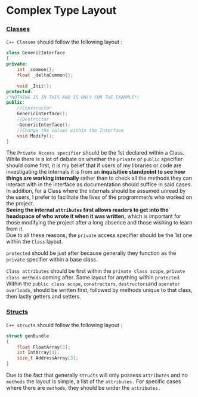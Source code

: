 # Complex Type Layout

### <u>Classes</u>

`C++ Classes` should follow the following layout :
``` cpp linenums="1"
class GenericInterface 
{
private:
	int _common{};
	float _deltaCommon{};

	void _Init();
protected:
/*NOTHING IS IN THIS AND IS ONLY FOR THE EXAMPLE*/
public:
	//Constructor
	GenericInterface();
	//Destructor
	~GenericInterface();
	//Change the values within the Interface
	void Modify();
}
```

The `Private Access specifier` should be the 1st declared within a Class.   
While there is a lot of debate on whether the `private` or `public` specifier should come first, it is my belief that if users of my libraries or code are investigating the internals it is from an **inquisitive standpoint to see how things are working internally** rather than to check all the methods they can interact with in the interface as documentation should suffice in said cases.  
In addition, for a Class where the internals should be assumed unread by the users, I prefer to facilitate the lives of the programmer/s who worked on the project.   
**Seeing the internal `attributes` first allows readers to get into the headspace of who wrote it when it was written,** which is important for those modifying the project after a long absence and those wishing to learn from it.  
Due to all these reasons, the `private` access specifier should be the 1st one within the `Class` layout.

`protected` should be just after because generally they function as the `private` specifier within a base class.  

`Class attributes` should be first within the `private class scope`, `private class methods` coming after. Same layout for anything within `protected`.   
Within the `public class scope`, `constructors`, `destructors`and `operator overloads`, should be written first, followed by methods unique to that class, then lastly getters and setters.  

### <u>Structs</u>

`C++ structs` should follow the following layout :

``` cpp linenums="1"
struct genBundle 
{
	float FloatArray[3];
	int IntArray[3];
	size_t AddressArray[3];
}
```

Due to the fact that generally `structs` will only possess `attributes` and no `methods` the layout is simple, a list of the `attributes.`
For specific cases where there are `methods`, they should be under the `attributes.`